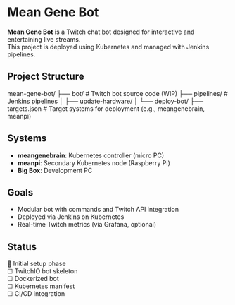 # Mean Gene Bot

**Mean Gene Bot** is a Twitch chat bot designed for interactive and entertaining live streams.  
This project is deployed using Kubernetes and managed with Jenkins pipelines.

## Project Structure

mean-gene-bot/
├── bot/ # Twitch bot source code (WIP)
├── pipelines/ # Jenkins pipelines
│ ├── update-hardware/
│ └── deploy-bot/
├── targets.json # Target systems for deployment (e.g., meangenebrain, meanpi)


## Systems

- **meangenebrain**: Kubernetes controller (micro PC)
- **meanpi**: Secondary Kubernetes node (Raspberry Pi)
- **Big Box**: Development PC

## Goals

- Modular bot with commands and Twitch API integration
- Deployed via Jenkins on Kubernetes
- Real-time Twitch metrics (via Grafana, optional)

## Status

🔧 Initial setup phase  
☐ TwitchIO bot skeleton  
☐ Dockerized bot  
☐ Kubernetes manifest  
☐ CI/CD integration  